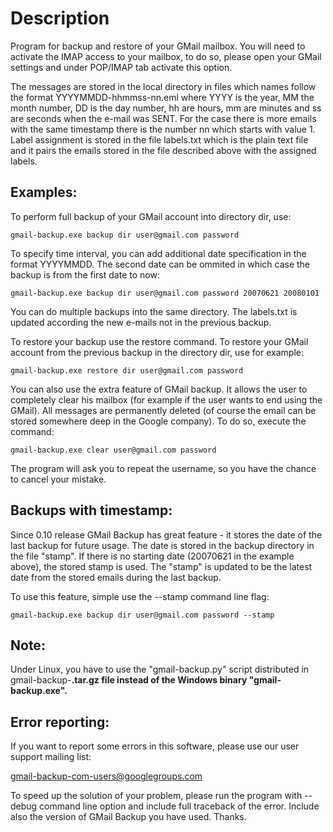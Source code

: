 # Description #

Program for backup and restore of your GMail mailbox. You will need to activate
the IMAP access to your mailbox, to do so, please open your GMail settings and
under POP/IMAP tab activate this option.

The messages are stored in the local directory in files which names follow the
format YYYYMMDD-hhmmss-nn.eml where YYYY is the year, MM the month number, DD
is the day number, hh are hours, mm are minutes and ss are seconds when the
e-mail was SENT. For the case there is more emails with the same timestamp
there is the number nn which starts with value 1. Label assignment is stored in
the file labels.txt which is the plain text file and it pairs the emails stored
in the file described above with the assigned labels.

## Examples: ##

To perform full backup of your GMail account into directory dir, use:

```
gmail-backup.exe backup dir user@gmail.com password
```

To specify time interval, you can add additional date specification in the
format YYYYMMDD. The second date can be ommited in which case the backup is
from the first date to now:

```
gmail-backup.exe backup dir user@gmail.com password 20070621 20080101
```

You can do multiple backups into the same directory. The labels.txt is updated
according the new e-mails not in the previous backup.

To restore your backup use the restore command. To restore your GMail account
from the previous backup in the directory dir, use for example:

```
gmail-backup.exe restore dir user@gmail.com password
```

You can also use the extra feature of GMail backup. It allows the user to
completely clear his mailbox (for example if the user wants to end using the
GMail). All messages are permanently deleted (of course the email can be stored
somewhere deep in the Google company). To do so, execute the command:

```
gmail-backup.exe clear user@gmail.com password
```

The program will ask you to repeat the username, so you have the chance to
cancel your mistake.

## Backups with timestamp: ##

Since 0.10 release GMail Backup has great feature - it stores the date of the
last backup for future usage. The date is stored in the backup directory in the
file "stamp". If there is no starting date (20070621 in the example above), the
stored stamp is used. The "stamp" is updated to be the latest date from the
stored emails during the last backup.

To use this feature, simple use the --stamp command line flag:

```
gmail-backup.exe backup dir user@gmail.com password --stamp
```

## Note: ##

Under Linux, you have to use the "gmail-backup.py" script distributed in
gmail-backup-**.tar.gz file instead of the Windows binary "gmail-backup.exe".**


## Error reporting: ##

If you want to report some errors in this software, please use our user support
mailing list:

gmail-backup-com-users@googlegroups.com

To speed up the solution of your problem, please run the program with --debug
command line option and include full traceback of the error. Include also the
version of GMail Backup you have used.
Thanks.